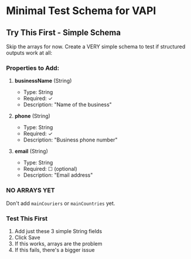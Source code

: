 # Minimal Test Schema for VAPI

## Try This First - Simple Schema

Skip the arrays for now. Create a VERY simple schema to test if structured outputs work at all:

### Properties to Add:

1. **businessName** (String)
   - Type: String
   - Required: ✓
   - Description: "Name of the business"

2. **phone** (String)
   - Type: String
   - Required: ✓
   - Description: "Business phone number"

3. **email** (String)
   - Type: String
   - Required: ☐ (optional)
   - Description: "Email address"

### NO ARRAYS YET

Don't add `mainCouriers` or `mainCountries` yet.

### Test This First

1. Add just these 3 simple String fields
2. Click Save
3. If this works, arrays are the problem
4. If this fails, there's a bigger issue





